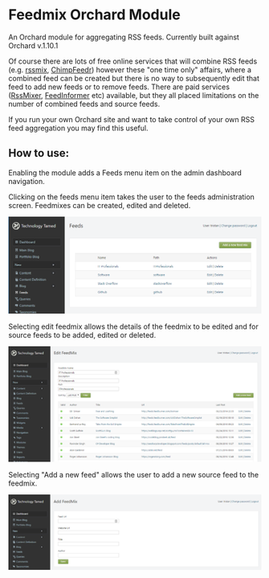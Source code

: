 # Feedmix Orchard Module

An Orchard module for aggregating RSS feeds. Currently built against Orchard v.1.10.1

Of course there are lots of free online services that will combine RSS feeds (e.g. [rssmix](http://www.rssmix.com), [ChimpFeedr](http://www.chimpfeedr.com)) however these "one time only" affairs, where a combined feed can be created but there is no way to subsequently edit that feed to add new feeds or to remove feeds. There are paid services ([RssMixer](https://rssmixer.com/), [FeedInformer](http://feed.informer.com/) etc) available, but they all placed limitations on the number of combined feeds and source feeds.

If you run your own Orchard site and want to take control of your own RSS feed aggregation you may find this useful.

## How to use:

Enabling the module adds a Feeds menu item on the admin dashboard navigation.

Clicking on the feeds menu item takes the user to the feeds administration screen. Feedmixes can be created, edited and deleted.

<img src="_gitAssets/feedmixAdmin.png"/>

Selecting edit feedmix allows the details of the feedmix to be edited and for source feeds to be added, edited or deleted.

<img src="_gitAssets/editFeedmix.png"/>

Selecting "Add a new feed" allows the user to add a new source feed to the feedmix.

<img src="_gitAssets/addFeed.png"/>